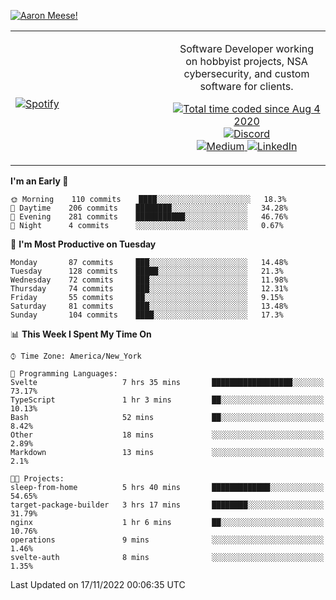 [![Aaron Meese!](https://user-images.githubusercontent.com/17814535/88975338-a2aabf00-d27f-11ea-963f-8a19608716b4.png)](https://github.com/ajmeese7/readme-ascii "README ASCII")

<!-- Modified from project here: https://github.com/novatorem/novatorem -->
<table width="100%">
  <tr>
  <td width="50%">

&nbsp; <br> [![Spotify](https://ajmeese7.vercel.app/api/spotify)](https://open.spotify.com/user/ajmeese)

  </td>
  <td width="50%">
    <p align="center">
    Software Developer working on hobbyist projects, NSA cybersecurity, and custom software for clients.
    </p>
    <p align="center">
      <a href="https://wakatime.com/@f726891d-3b02-46cd-9b60-e8c59f9e2b14">
        <img src="https://wakatime.com/badge/user/f726891d-3b02-46cd-9b60-e8c59f9e2b14.svg" alt="Total time coded since Aug 4 2020" title="WakaTime" />
      </a>
      <a href="http://link.aaronmeese.com/discord">
        <img src="https://img.shields.io/badge/discord-ajmeese7%234835-369?style=flat-square&logo=discord&logoColor=white&color=purple" alt="Discord" title="Discord">
      </a>
      <br />
      <a href="https://link.aaronmeese.com/medium">
        <img src="https://img.shields.io/badge/medium-ajmeese7-1DB954?style=flat-square&logo=medium&logoColor=white" alt="Medium" title="Medium">
      </a>
      <a href="https://link.aaronmeese.com/linkedin">
        <img src="https://img.shields.io/badge/linkedIn-aaronmeese-1DB954?style=flat-square&logo=linkedin&logoColor=white&color=blue" alt="LinkedIn" title="LinkedIn">
      </a>
    </p>
  </td>

</table>

[//]: <> (The `&nbsp;` is to have Aphelion take up more space)

<!--START_SECTION:waka-->
**I'm an Early 🐤** 

```text
🌞 Morning    110 commits    ████░░░░░░░░░░░░░░░░░░░░░   18.3% 
🌆 Daytime    206 commits    ████████░░░░░░░░░░░░░░░░░   34.28% 
🌃 Evening    281 commits    ███████████░░░░░░░░░░░░░░   46.76% 
🌙 Night      4 commits      ░░░░░░░░░░░░░░░░░░░░░░░░░   0.67%

```
📅 **I'm Most Productive on Tuesday** 

```text
Monday       87 commits     ███░░░░░░░░░░░░░░░░░░░░░░   14.48% 
Tuesday      128 commits    █████░░░░░░░░░░░░░░░░░░░░   21.3% 
Wednesday    72 commits     ███░░░░░░░░░░░░░░░░░░░░░░   11.98% 
Thursday     74 commits     ███░░░░░░░░░░░░░░░░░░░░░░   12.31% 
Friday       55 commits     ██░░░░░░░░░░░░░░░░░░░░░░░   9.15% 
Saturday     81 commits     ███░░░░░░░░░░░░░░░░░░░░░░   13.48% 
Sunday       104 commits    ████░░░░░░░░░░░░░░░░░░░░░   17.3%

```


📊 **This Week I Spent My Time On** 

```text
⌚︎ Time Zone: America/New_York

💬 Programming Languages: 
Svelte                   7 hrs 35 mins       ██████████████████░░░░░░░   73.17% 
TypeScript               1 hr 3 mins         ██░░░░░░░░░░░░░░░░░░░░░░░   10.13% 
Bash                     52 mins             ██░░░░░░░░░░░░░░░░░░░░░░░   8.42% 
Other                    18 mins             ░░░░░░░░░░░░░░░░░░░░░░░░░   2.89% 
Markdown                 13 mins             ░░░░░░░░░░░░░░░░░░░░░░░░░   2.1%

🐱‍💻 Projects: 
sleep-from-home          5 hrs 40 mins       █████████████░░░░░░░░░░░░   54.65% 
target-package-builder   3 hrs 17 mins       ████████░░░░░░░░░░░░░░░░░   31.79% 
nginx                    1 hr 6 mins         ██░░░░░░░░░░░░░░░░░░░░░░░   10.76% 
operations               9 mins              ░░░░░░░░░░░░░░░░░░░░░░░░░   1.46% 
svelte-auth              8 mins              ░░░░░░░░░░░░░░░░░░░░░░░░░   1.35%

```


 Last Updated on 17/11/2022 00:06:35 UTC
<!--END_SECTION:waka-->
